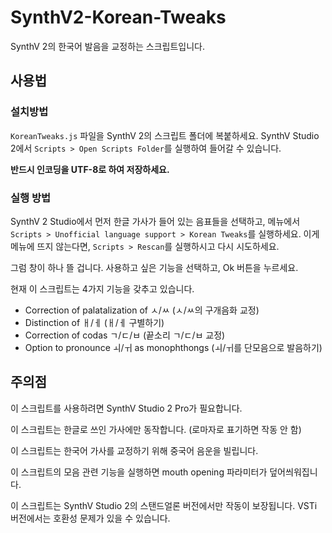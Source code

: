# SynthV2-Korean-Tweaks
SynthV 2의 한국어 발음을 교정하는 스크립트입니다.

## 사용법

### 설치방법
`KoreanTweaks.js` 파일을 SynthV 2의 스크립트 폴더에 복붙하세요. SynthV Studio 2에서 `Scripts > Open Scripts Folder`를 실행하여 들어갈 수 있습니다.

**반드시 인코딩을 UTF-8로 하여 저장하세요.**

### 실행 방법
SynthV 2 Studio에서 먼저 한글 가사가 들어 있는 음표들을 선택하고, 메뉴에서 `Scripts > Unofficial language support > Korean Tweaks`를 실행하세요. 이게 메뉴에 뜨지 않는다면, `Scripts > Rescan`를 실행하시고 다시 시도하세요. 

그럼 창이 하나 뜰 겁니다. 사용하고 싶은 기능을 선택하고, Ok 버튼을 누르세요.

현재 이 스크립트는 4가지 기능을 갖추고 있습니다.
 * Correction of palatalization of ㅅ/ㅆ (ㅅ/ㅆ의 구개음화 교정)
 * Distinction of ㅐ/ㅔ (ㅐ/ㅔ 구별하기)
 * Correction of codas ㄱ/ㄷ/ㅂ (끝소리 ㄱ/ㄷ/ㅂ 교정)
 * Option to pronounce ㅚ/ㅟ as monophthongs (ㅚ/ㅟ를 단모음으로 발음하기)

## 주의점
이 스크립트를 사용하려면 SynthV Studio 2 Pro가 필요합니다.

이 스크립트는 한글로 쓰인 가사에만 동작합니다. (로마자로 표기하면 작동 안 함)

이 스크립트는 한국어 가사를 교정하기 위해 중국어 음운을 빌립니다.

이 스크립트의 모음 관련 기능을 실행하면 mouth opening 파라미터가 덮어씌워집니다.

이 스크립트는 SynthV Studio 2의 스탠드얼론 버전에서만 작동이 보장됩니다. VSTi 버전에서는 호환성 문제가 있을 수 있습니다.
